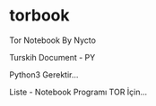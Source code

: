 # torbook
Tor Notebook
By Nycto

Turskih Document - PY

Python3 Gerektir...

Liste - Notebook Programı TOR İçin...
